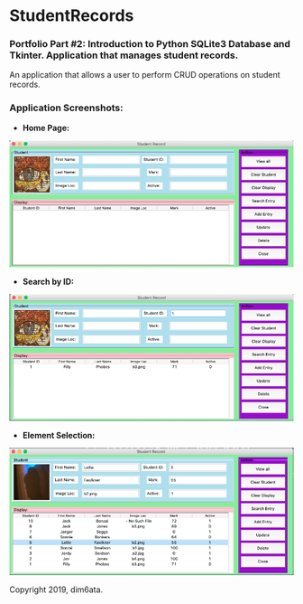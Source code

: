 # StudentRecords
### Portfolio Part #2: Introduction to Python SQLite3 Database and  Tkinter. Application that manages student records.

An application that allows a user to perform CRUD operations on student records. 

### Application Screenshots: 

- <b>Home Page:</b>

<img src="https://github.com/dim6ata/StudentRecords/blob/master/img/py_1_home.png" />

- <b>Search by ID:</b>

<img src="https://github.com/dim6ata/StudentRecords/blob/master/img/py_2_search.png" />

- <b>Element Selection:</b>

<img src="https://github.com/dim6ata/StudentRecords/blob/master/img/py_3_selection.png" />

Copyright 2019, dim6ata.
